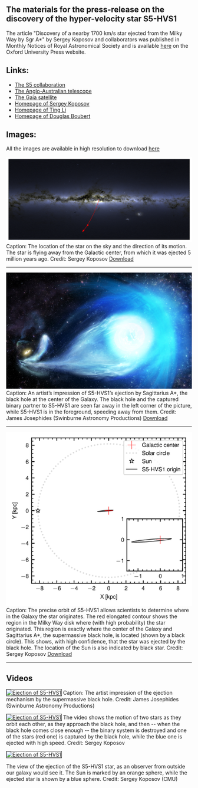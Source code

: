 

## The materials for the press-release on the discovery of the hyper-velocity star S5-HVS1 


The article "Discovery of a nearby 1700 km/s star ejected from the Milky Way by Sgr A*" by Sergey Koposov and collaborators was published in Monthly Notices of Royal Astronomical Society and is available [here](https://academic.oup.com/mnras/advance-article/doi/10.1093/mnras/stz3081/5612212) on the Oxford University Press website. 

## Links: 
- [The S5 collaboration](https://s5collab.github.io/)
- [The Anglo-Australian telescope](https://www.aao.gov.au/about-us/anglo-australian-telescope)
- [The Gaia satellite](https://sci.esa.int/web/gaia)
- [Homepage of Sergey Koposov](https://www.andrew.cmu.edu/user/skoposov/)
- [Homepage of Ting Li](https://sazabi4.github.io/)
- [Homepage of Douglas Boubert](https://www.douglasboubert.com/)

## Images:

All the images are available in high resolution to download [here](images_videos/)

![](images_videos/map.png)
Caption: The location of the star on the sky and the direction of its motion. The star is flying away from the Galactic center, from which it was ejected 5 million years ago. Credit: Sergey Koposov [Download](images_videos/map.png)

---

![](images_videos/HyperVelocityStar2.jpg)
Caption: An artist’s impression of S5-HVS1’s ejection by Sagittarius A*, the black hole at the center of the Galaxy. The black hole and the captured binary partner to S5-HVS1 are seen far away in the left corner of the picture, while S5-HVS1 is in the foreground, speeding away from them. Credit: James Josephides (Swinburne Astronomy Productions) [Download](images_videos/HyperVelocityStar2.jpg)

---
![](images_videos/fine_tuning.png)
Caption: 
The precise orbit of S5-HVS1 allows scientists to determine where in the Galaxy the star originates. The red elongated contour shows the region in the Milky Way disk where (with high probability) the star originated.  This region is exactly where the center of the Galaxy and Sagittarius A*, the supermassive black hole, is located (shown by a black circle).  This shows, with high confidence, that the star was ejected by the black hole. The location of the Sun is also indicated by black star. Credit: Sergey Koposov [Download](images_videos/fine_tuning.png)


---
## Videos

<a href="http://www.youtube.com/watch?feature=player_embedded&v=9dExQCwCbUU"
target="_blank"><img src="https://img.youtube.com/vi/9dExQCwCbUU/0.jpg"
alt="Ejection of S5-HVS1" width="600" height="400" border="1" /></a>
Caption: The artist impression of the ejection mechanism by the supermassive black hole. Credit: James Josephides (Swinburne Astronomy Productions) 

 
<a href="http://www.youtube.com/watch?feature=player_embedded&v=45NAQxmkhbQ" 
target="_blank"><img src="http://img.youtube.com/vi/45NAQxmkhbQ/0.jpg" 
alt="Ejection of S5-HVS1" width="600" height="400" border="1" /></a>
The video shows the motion of two stars as they orbit each other, as they approach the black hole, and then -- when the black hole comes close enough -- the binary system is destroyed and one of the stars (red one) is captured by the black hole, while the blue one is ejected with high speed. Credit: Sergey Koposov


<a href="http://www.youtube.com/watch?feature=player_embedded&v=V91iH6i-9-g" 
target="_blank"><img src="http://img.youtube.com/vi/V91iH6i-9-g/0.jpg" 
alt="Ejection of S5-HVS1" width="600" height="400" border="1" /></a>

The view of the ejection of the S5-HVS1 star, as an observer from outside our galaxy would see it. The Sun is marked by an orange sphere, while the ejected star is shown by a blue sphere. Credit: Sergey Koposov (CMU)





